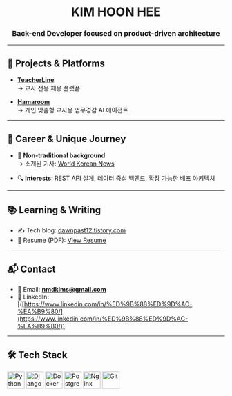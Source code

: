 <h1 align="center">KIM HOON HEE</h1>
<h3 align="center">Back-end Developer focused on product-driven architecture</h3>

---

## 🚀 Projects & Platforms

- [**TeacherLine**](https://teacherline.net)  
  → 교사 전용 채용 플랫폼

- [**Hamaroom**](https://hamaroom.com)  
  → 개인 맞춤형 교사용 업무경감 AI 에이전트

---

## 💼 Career & Unique Journey

- 🧩 **Non-traditional background**  
  → 소개된 기사: [World Korean News](https://www.worldkorean.net/news/articleView.html?idxno=34131)

- 🔍 **Interests**: REST API 설계, 데이터 중심 백엔드, 확장 가능한 배포 아키텍처  

---

## 📚 Learning & Writing

- ✍️ Tech blog: [dawnpast12.tistory.com](https://dawnpast12.tistory.com)  
- 📄 Resume (PDF): [View Resume](https://nmdkims.github.io/resume.pdf)

---

## 📬 Contact

- 📧 Email: **nmdkims@gmail.com**  
- 💼 LinkedIn: [([https://www.linkedin.com/in/%ED%9B%88%ED%9D%AC-%EA%B9%80/](https://www.linkedin.com/in/%ED%9B%88%ED%9D%AC-%EA%B9%80/))

---

## 🛠️ Tech Stack

<p align="left">
  <img src="https://cdn.jsdelivr.net/gh/devicons/devicon/icons/python/python-original.svg" alt="Python" width="40" height="40"/>
  <img src="https://cdn.jsdelivr.net/gh/devicons/devicon/icons/django/django-plain.svg" alt="Django" width="40" height="40"/>
  <img src="https://cdn.jsdelivr.net/gh/devicons/devicon/icons/docker/docker-original.svg" alt="Docker" width="40" height="40"/>
  <img src="https://cdn.jsdelivr.net/gh/devicons/devicon/icons/postgresql/postgresql-original.svg" alt="PostgreSQL" width="40" height="40"/>
  <img src="https://cdn.jsdelivr.net/gh/devicons/devicon/icons/nginx/nginx-original.svg" alt="Nginx" width="40" height="40"/>
  <img src="https://cdn.jsdelivr.net/gh/devicons/devicon/icons/git/git-original.svg" alt="Git" width="40" height="40"/>
</p>
